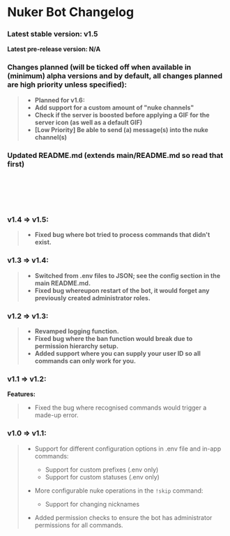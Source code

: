 # Nuker Bot Changelog

### Latest stable version: v1.5
**Latest pre-release version: N/A**

### Changes planned (will be ticked off when available in (minimum) alpha versions and by default, all changes planned are high priority unless specified):

> - **Planned for v1.6:** <br>
> - **Add support for a custom amount of "nuke channels"** 
> - **Check if the server is boosted before applying a GIF for the server icon (as well as a default GIF)**
> - **[Low Priority] Be able to send (a) message(s) into the nuke channel(s)**

### Updated README.md (extends main/README.md so read that first)

<br><br><br><br>

### v1.4 => v1.5:

> - **Fixed bug where bot tried to process commands that didn't exist.**

### v1.3 => v1.4:

> - **Switched from .env files to JSON; see the config section in the main README.md.**
> - **Fixed bug whereupon restart of the bot, it would forget any previously created administrator roles.**

### v1.2 => v1.3:

> - **Revamped logging function.**
> - **Fixed bug where the ban function would break due to permission hierarchy setup.**
> - **Added support where you can supply your user ID so all commands can only work for you.**

### v1.1 => v1.2:
**Features:**
> - Fixed the bug where recognised commands would trigger a made-up error.

### v1.0 => v1.1:
> - Support for different configuration options in .env file and in-app commands:
>   - Support for custom prefixes (.env only)
>   - Support for custom statuses (.env only)
> - More configurable nuke operations in the `!skip` command:
>   - Support for changing nicknames
> 
> - Added permission checks to ensure the bot has administrator permissions for all commands.
